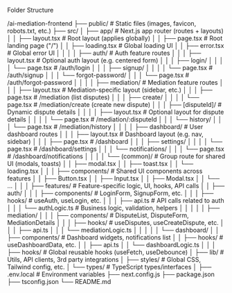 Folder Structure

/ai-mediation-frontend
├── public/                         # Static files (images, favicon, robots.txt, etc.)
├── src/
│   ├── app/                        # Next.js app router (routes + layouts)
│   │   ├── layout.tsx              # Root layout (applies globally)
│   │   ├── page.tsx                # Root landing page ("/")
│   │   ├── loading.tsx             # Global loading UI
│   │   ├── error.tsx               # Global error UI
│   │
│   │   ├── auth/                   # Auth feature routes
│   │   │   ├── layout.tsx          # Optional auth layout (e.g. centered form)
│   │   │   ├── login/
│   │   │   │   └── page.tsx        # /auth/login
│   │   │   ├── signup/
│   │   │   │   └── page.tsx        # /auth/signup
│   │   │   └── forgot-password/
│   │   │       └── page.tsx        # /auth/forgot-password
│   │
│   │   ├── mediation/              # Mediation feature routes
│   │   │   ├── layout.tsx          # Mediation-specific layout (sidebar, etc.)
│   │   │   ├── page.tsx            # /mediation (list disputes)
│   │   │   ├── create/
│   │   │   │   └── page.tsx        # /mediation/create (create new dispute)
│   │   │   ├── [disputeId]/        # Dynamic dispute details
│   │   │   │   ├── layout.tsx      # Optional layout for dispute details
│   │   │   │   └── page.tsx        # /mediation/:disputeId
│   │   │   └── history/
│   │   │       └── page.tsx        # /mediation/history
│   │
│   │   ├── dashboard/              # User dashboard routes
│   │   │   ├── layout.tsx          # Dashboard layout (e.g. nav, sidebar)
│   │   │   ├── page.tsx            # /dashboard
│   │   │   ├── settings/
│   │   │   │   └── page.tsx        # /dashboard/settings
│   │   │   └── notifications/
│   │   │       └── page.tsx        # /dashboard/notifications
│   │
│   │   └── (common)/               # Group route for shared UI (modals, toasts)
│   │       ├── modal.tsx
│   │       ├── toast.tsx
│   │       └── loading.tsx
│   │
│   ├── components/                 # Shared UI components across features
│   │   ├── Button.tsx
│   │   ├── Input.tsx
│   │   ├── Modal.tsx
│   │   └── ...
│   │
│   ├── features/                   # Feature-specific logic, UI, hooks, API calls
│   │   ├── auth/
│   │   │   ├── components/         # LoginForm, SignupForm, etc.
│   │   │   ├── hooks/              # useAuth, useLogin, etc.
│   │   │   ├── api.ts              # API calls related to auth
│   │   │   └── authLogic.ts        # Business logic, validation, helpers
│   │   │
│   │   ├── mediation/
│   │   │   ├── components/         # DisputeList, DisputeForm, MediationDetails
│   │   │   ├── hooks/              # useDisputes, useCreateDispute, etc.
│   │   │   ├── api.ts
│   │   │   └── mediationLogic.ts
│   │   │
│   │   └── dashboard/
│   │       ├── components/         # Dashboard widgets, notifications list
│   │       ├── hooks/              # useDashboardData, etc.
│   │       ├── api.ts
│   │       └── dashboardLogic.ts
│   │
│   ├── hooks/                      # Global reusable hooks (useFetch, useDebounce)
│   ├── lib/                        # Utils, API clients, 3rd party integrations
│   ├── styles/                     # Global CSS, Tailwind config, etc.
│   └── types/                      # TypeScript types/interfaces
│
├── .env.local                     # Environment variables
├── next.config.js
├── package.json
├── tsconfig.json
└── README.md
